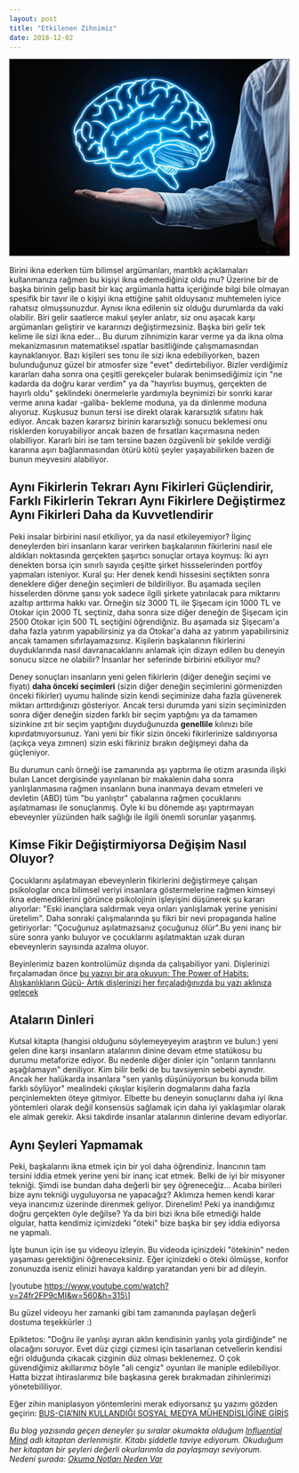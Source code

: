 ```yaml
---
layout: post
title: "Etkilenen Zihnimiz"
date: 2018-12-02
---
```


![](/images/170419131801_1_540x360.jpg)

Birini ikna ederken tüm bilimsel argümanları, mantıklı açıklamaları kullanmanıza rağmen bu kişiyi ikna edemediğiniz oldu mu? Üzerine bir de başka birinin gelip basit bir kaç argümanla hatta içeriğinde bilgi bile olmayan spesifik bir tavır ile o kişiyi ikna ettiğine şahit olduysanız muhtemelen iyice rahatsız olmuşsunuzdur. Aynısı ikna edilenin siz olduğu durumlarda da vaki olabilir. Biri gelir saatlerce makul şeyler anlatır, siz onu aşacak karşı argümanları geliştirir ve kararınızı değiştirmezsiniz. Başka biri gelir tek kelime ile sizi ikna eder... Bu durum zihnimizin karar verme ya da ikna olma mekanizmasının matematiksel ıspatlar basitliğinde çalışmamasından kaynaklanıyor. Bazı kişileri ses tonu ile sizi ikna edebiliyorken, bazen bulunduğunuz güzel bir atmosfer size "evet" dedirtebiliyor. Bizler verdiğimiz kararları daha sonra ona çeşitli gerekçeler bularak benimsediğimiz için "ne kadarda da doğru karar verdim" ya da "hayırlısı buymuş, gerçekten de hayırlı oldu" şeklindeki önermelerle yardımıyla beynimizi bir sonrki karar verme anına kadar -galiba- bekleme moduna, ya da dinlenme moduna alıyoruz. Kuşkusuz bunun tersi ise direkt olarak kararsızlık sıfatını hak ediyor. Ancak bazen kararsız birinin kararsızlığı sonucu beklemesi onu risklerden koruyabiliyor ancak bazen de fırsatları kaçırmasına neden olabilliyor. Kararlı biri ise tam tersine bazen özgüvenli bir şekilde verdiği kararına aşırı bağlanmasından ötürü kötü şeyler yaşayabilirken bazen de bunun meyvesini alabiliyor.

## Aynı Fikirlerin Tekrarı Aynı Fikirleri Güçlendirir, Farklı Fikirlerin Tekrarı Aynı Fikirlere Değiştirmez Aynı Fikirleri Daha da Kuvvetlendirir

Peki insalar birbirini nasıl etkiliyor, ya da nasıl etkileyemiyor? İlginç deneylerden biri insanların karar verirken başkalarının fikirlerini nasıl ele aldıkları noktasında gerçekten şaşırtıcı sonuçlar ortaya koymuş: İki ayrı denekten borsa için sınırlı sayıda çeşitte şirket hissselerinden portföy yapmaları isteniyor. Kural şu: Her denek kendi hissesini seçtikten sonra deneklere diğer deneğin seçimleri de bildiriliyor. Bu aşamada seçilen hisselerden dönme şansı yok sadece ilgili şirkete yatırılacak para miktarını azaltıp arttırma hakkı var. Örneğin siz 3000 TL ile Şişecam için 1000 TL ve Otokar için 2000 TL seçtiniz, daha sonra size diğer deneğin de Şişecam için 2500 Otokar için 500 TL seçtiğini öğrendiğniz. Bu aşamada siz Şişecam'a daha fazla yatırım yapabilirsiniz ya da Otokar'a daha az yatırım yapabilirsiniz ancak tamamen sıfırlayamazsınız. Kişilerin başkalarının fikirlerini duyduklarında nasıl davranacaklarını anlamak için dizayn edilen bu deneyin sonucu sizce ne olabilir? İnsanlar her seferinde birbirini etkiliyor mu?

Deney sonuçları insanların yeni gelen fikirlerin (diğer deneğin seçimi ve fiyatı) **daha önceki seçimleri** (sizin diğer deneğin seçimlerini görmenizden önceki fikirler) uyumu halinde sizin kendi seçiminize daha fazla güvenerek miktarı arttırdığınızı gösteriyor. Ancak tersi durumda yani sizin seçiminizden sonra diğer deneğin sizden farklı bir seçim yaptığını ya da tamamen sizinkine zıt bir seçim yaptığını duyduğunuzda **genellile** kılınızı bile kıpırdatmıyorsunuz. Yani yeni bir fikir sizin önceki fikirlerinize saldırıyorsa (açıkça veya zımnen) sizin eski fikriniz bırakın değişmeyi daha da güçleniyor.

Bu durumun canlı örneği ise zamanında aşı yaptırma ile otizm arasında ilişki bulan Lancet dergisinde yayınlanan bir makalenin daha sonra yanlışlanmasına rağmen insanların buna inanmaya devam etmeleri ve devletin (ABD) tüm "bu yanlıştır" çabalarına rağmen çocuklarını aşılatmaması ile sonuçlanmış. Öyle ki bu dönemde aşı yaptırmayan ebeveynler yüzünden halk sağlığı ile ilgili önemli sorunlar yaşanmış.

## Kimse Fikir Değiştirmiyorsa Değişim Nasıl Oluyor?

Çocuklarını aşılatmayan ebeveynlerin fikirlerini değiştirmeye çalışan psikologlar onca bilimsel veriyi insanlara göstermelerine rağmen kimseyi ikna edemediklerini görünce psikolojinin işleyişini düşünerek şu kararı alıyorlar: "Eski inançlara saldırmak veya onları yanlışlamak yerine yenisini üretelim". Daha sonraki çalışmalarında şu fikri bir nevi propaganda haline getiriyorlar: "Çocuğunuz aşılatmazsanız çocuğunuz ölür".Bu yeni inanç bir süre sonra yankı buluyor ve çocuklarını aşılatmaktan uzak duran ebeveynlerin sayısında azalma oluyor.

Beyinlerimiz bazen kontrolümüz dışında da çalışabiliyor yani. Dişlerinizi fırçalamadan önce [bu yazıyı bir ara okuyun: The Power of Habits: Alışkanlıkların Gücü- Artık dişlerinizi her fırçaladığınızda bu yazı aklınıza gelecek](https://suatatan.wordpress.com/2016/05/24/the-power-of-habits-aliskanliklarin-gucu-artik/)

## Ataların Dinleri

Kutsal kitapta (hangisi olduğunu söylemeyeyeyim araştırın ve bulun:) yeni gelen dine karşı insanların atalarının dinine devam etme statükosu bu durumu metaforize ediyor. Bu nedenle diğer dinler için "onların tanrılarını aşağılamayın" deniliyor. Kim bilir belki de bu tavsiyenin sebebi aynıdır. Ancak her halükarda insanlara "sen yanlış düşünüyorsun bu konuda bilim farklı söylüyor" mealindeki çıkışlar kişilerin dogmalarını daha fazla perçinlemekten öteye gitmiyor. Elbette bu deneyin sonuçlarını daha iyi ikna yöntemleri olarak değil konsensüs sağlamak için daha iyi yaklaşımlar olarak ele almak gerekir. Aksi takdirde insanlar atalarının dinlerine devam ediyorlar.

## Aynı Şeyleri Yapmamak

Peki, başkalarını ikna etmek için bir yol daha öğrendiniz. İnancının tam tersini iddia etmek yerine yeni bir inanç icat etmek. Belki de iyi bir misyoner tekniği. Şimdi ise bundan daha değerli bir şey öğreneceğiz... Acaba birileri bize aynı tekniği uyguluyorsa ne yapacağız? Aklımıza hemen kendi karar veya inancımız üzerinde direnmek geliyor. Direnelim! Peki ya inandığımız doğru gerçekten öyle değilse? Ya da biri bizi ikna bile etmediği halde olgular, hatta kendimiz içimizdeki "öteki" bize başka bir şey iddia ediyorsa ne yapmalı.

İşte bunun için ise şu videoyu izleyin. Bu videoda içinizdeki "ötekinin" neden yaşaması gerektiğini öğreneceksiniz. Eğer içinizdeki o öteki ölmüşse, konfor zonunuzda iseniz elinizi havaya kaldırıp yaratandan yeni bir ad dileyin.

\[youtube https://www.youtube.com/watch?v=24fr2FP9cMI&w=560&h=315\]

Bu güzel videoyu her zamanki gibi tam zamanında paylaşan değerli dostuma teşekkürler :)

Epiktetos: "Doğru ile yanlışı ayıran aklın kendisinin yanlış yola girdiğinde" ne olacağını soruyor. Evet düz çizgi çizmesi için tasarlanan cetvellerin kendisi eğri olduğunda çıkacak çizginin düz olması beklenemez. O çok güvendiğimiz akıllarımız böyle "ali cengiz" oyunları ile maniple edilebiliyor. Hatta bizzat ihtiraslarımız bile başkasına gerek bırakmadan zihinlerimizi yönetebililiyor.

Eğer zihin maniplasyon yöntemlerini merak ediyorsanız şu yazımı gözden geçirin: [BUS-CIA’NIN KULLANDIĞI SOSYAL MEDYA MÜHENDİSLİĞİNE GİRİŞ](https://suatatan.wordpress.com/2013/08/04/bus-cianin-kullandigi-sosyal-medya-muhendisligine/)

_Bu blog yazısında geçen deneyler şu sıralar okumakta olduğum [Influential Mind](https://www.amazon.com/Influential-Mind-Reveals-Change-Others/dp/1627792651) adlı kitaptan derlenmiştir. Kitabı şiddetle taviye ediyorum. Okuduğum her kitaptan bir şeyleri değerli okurlarımla da paylaşmayı seviyorum. Nedeni şurada: [Okuma Notları Neden Var](https://suatatan.wordpress.com/2013/05/31/suat-atanin-okuma-notlari-neden-var-neden/)_
